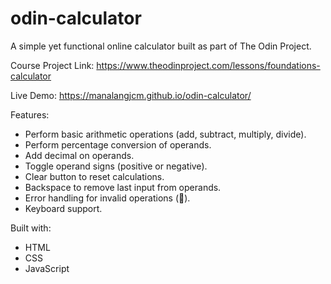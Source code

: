 # odin-calculator

A simple yet functional online calculator built as part of The Odin Project.

Course Project Link: https://www.theodinproject.com/lessons/foundations-calculator

Live Demo: https://manalangjcm.github.io/odin-calculator/

Features:
- Perform basic arithmetic operations (add, subtract, multiply, divide).
- Perform percentage conversion of operands.
- Add decimal on operands.
- Toggle operand signs (positive or negative).
- Clear button to reset calculations.
- Backspace to remove last input from operands.
- Error handling for invalid operations (🥚).
- Keyboard support.

Built with:
- HTML
- CSS
- JavaScript
